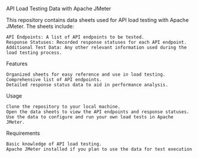 API Load Testing Data with Apache JMeter

This repository contains data sheets used for API load testing with Apache JMeter. The sheets include:

    API Endpoints: A list of API endpoints to be tested.
    Response Statuses: Recorded response statuses for each API endpoint.
    Additional Test Data: Any other relevant information used during the load testing process.

Features

    Organized sheets for easy reference and use in load testing.
    Comprehensive list of API endpoints.
    Detailed response status data to aid in performance analysis.

Usage

    Clone the repository to your local machine.
    Open the data sheets to view the API endpoints and response statuses.
    Use the data to configure and run your own load tests in Apache JMeter.

Requirements

    Basic knowledge of API load testing.
    Apache JMeter installed if you plan to use the data for test execution
